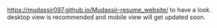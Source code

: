 https://mudassir097.github.io/Mudassir-resume_website/ to have a look.
desktop view is recommended and mobile view will get updated soon.
